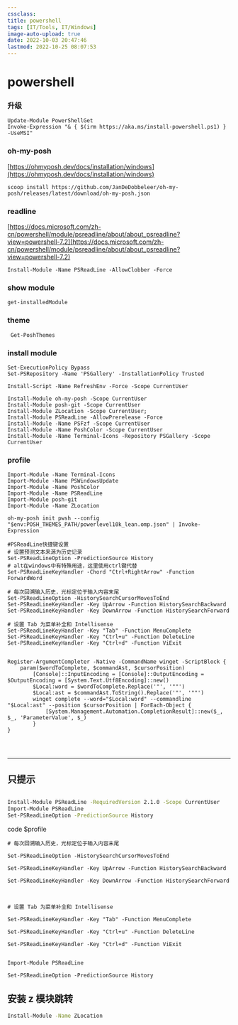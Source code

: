 ```yaml
---
cssclass:
title: powershell
tags: [IT/Tools, IT/Windows]
image-auto-upload: true
date: 2022-10-03 20:47:46
lastmod: 2022-10-25 08:07:53
---
```

# powershell
### 升级

```text
Update-Module PowerShellGet
Invoke-Expression "& { $(irm https://aka.ms/install-powershell.ps1) } -UseMSI"

```

### oh-my-posh

[https://ohmyposh.dev/docs/installation/windows](https://ohmyposh.dev/docs/installation/windows)

```text
scoop install https://github.com/JanDeDobbeleer/oh-my-posh/releases/latest/download/oh-my-posh.json
```

### readline

[https://docs.microsoft.com/zh-cn/powershell/module/psreadline/about/about_psreadline?view=powershell-7.2](https://docs.microsoft.com/zh-cn/powershell/module/psreadline/about/about_psreadline?view=powershell-7.2)

```text
Install-Module -Name PSReadLine -AllowClobber -Force

```

### show module

```text
get-installedModule
```

### theme

```text
 Get-PoshThemes
```

### install module

```text
Set-ExecutionPolicy Bypass
Set-PSRepository -Name 'PSGallery' -InstallationPolicy Trusted

Install-Script -Name RefreshEnv -Force -Scope CurrentUser

Install-Module oh-my-posh -Scope CurrentUser
Install-Module posh-git -Scope CurrentUser
Install-Module ZLocation -Scope CurrentUser; 
Install-Module PSReadLine -AllowPrerelease -Force
Install-Module -Name PSFzf -Scope CurrentUser
Install-Module -Name PoshColor -Scope CurrentUser
Install-Module -Name Terminal-Icons -Repository PSGallery -Scope CurrentUser

```

### profile

```text
Import-Module -Name Terminal-Icons
Import-Module -Name PSWindowsUpdate
Import-Module -Name PoshColor
Import-Module -Name PSReadLine
Import-Module posh-git
Import-Module -Name ZLocation 

oh-my-posh init pwsh --config "$env:POSH_THEMES_PATH/powerlevel10k_lean.omp.json" | Invoke-Expression

#PSReadLine快捷键设置
# 设置预测文本来源为历史记录
Set-PSReadLineOption -PredictionSource History
# alt在windows中有特殊用途，这里使用ctrl键代替
Set-PSReadLineKeyHandler -Chord "Ctrl+RightArrow" -Function ForwardWord

# 每次回溯输入历史，光标定位于输入内容末尾
Set-PSReadLineOption -HistorySearchCursorMovesToEnd
Set-PSReadLineKeyHandler -Key UpArrow -Function HistorySearchBackward
Set-PSReadLineKeyHandler -Key DownArrow -Function HistorySearchForward

# 设置 Tab 为菜单补全和 Intellisense
Set-PSReadLineKeyHandler -Key "Tab" -Function MenuComplete
Set-PSReadLineKeyHandler -Key "Ctrl+u" -Function DeleteLine
Set-PSReadLineKeyHandler -Key "Ctrl+d" -Function ViExit


Register-ArgumentCompleter -Native -CommandName winget -ScriptBlock {
    param($wordToComplete, $commandAst, $cursorPosition)
        [Console]::InputEncoding = [Console]::OutputEncoding = $OutputEncoding = [System.Text.Utf8Encoding]::new()
        $Local:word = $wordToComplete.Replace('"', '""')
        $Local:ast = $commandAst.ToString().Replace('"', '""')
        winget complete --word="$Local:word" --commandline "$Local:ast" --position $cursorPosition | ForEach-Object {
            [System.Management.Automation.CompletionResult]::new($_, $_, 'ParameterValue', $_)
        }
}




```


---

## 只提示

```bash

Install-Module PSReadLine -RequiredVersion 2.1.0 -Scope CurrentUser
Import-Module PSReadLine
Set-PSReadLineOption -PredictionSource History
```
code $profile

```
# 每次回溯输入历史，光标定位于输入内容末尾

Set-PSReadLineOption -HistorySearchCursorMovesToEnd

Set-PSReadLineKeyHandler -Key UpArrow -Function HistorySearchBackward

Set-PSReadLineKeyHandler -Key DownArrow -Function HistorySearchForward

  

# 设置 Tab 为菜单补全和 Intellisense

Set-PSReadLineKeyHandler -Key "Tab" -Function MenuComplete

Set-PSReadLineKeyHandler -Key "Ctrl+u" -Function DeleteLine

Set-PSReadLineKeyHandler -Key "Ctrl+d" -Function ViExit


Import-Module PSReadLine

Set-PSReadLineOption -PredictionSource History
```

## 安装 z 模块跳转

```bash
Install-Module -Name ZLocation
```